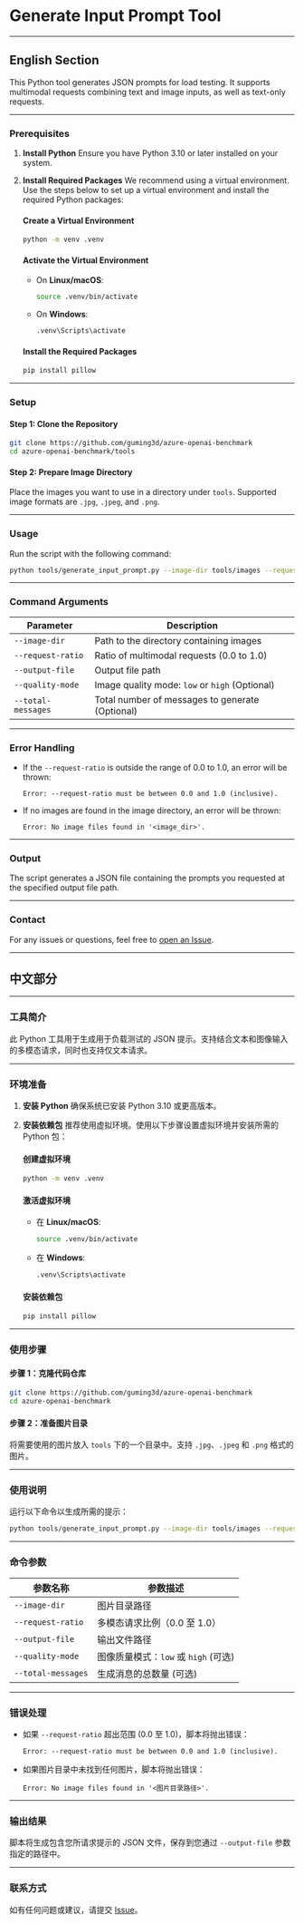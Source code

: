 # Generate Input Prompt Tool

---

## English Section

This Python tool generates JSON prompts for load testing. It supports multimodal requests combining text and image inputs, as well as text-only requests.

---

### Prerequisites

1. **Install Python**
   Ensure you have Python 3.10 or later installed on your system.

2. **Install Required Packages**
   We recommend using a virtual environment. Use the steps below to set up a virtual environment and install the required Python packages:

   #### Create a Virtual Environment
   ```bash
   python -m venv .venv
   ```

   #### Activate the Virtual Environment

   - On **Linux/macOS**:
     ```bash
     source .venv/bin/activate
     ```

   - On **Windows**:
     ```bash
     .venv\Scripts\activate
     ```

   #### Install the Required Packages
   ```bash
   pip install pillow
   ```

---

### Setup

#### Step 1: Clone the Repository
```bash
git clone https://github.com/guming3d/azure-openai-benchmark
cd azure-openai-benchmark/tools
```

#### Step 2: Prepare Image Directory

Place the images you want to use in a directory under `tools`. Supported image formats are `.jpg`, `.jpeg`, and `.png`.

---

### Usage

Run the script with the following command:

```bash
python tools/generate_input_prompt.py --image-dir tools/images --request-ratio 0.5 --output-file prompt-output-0.5.json --quality-mode high --total-messages 100
```

---

### Command Arguments

| Parameter          | Description                                                  |
|--------------------|--------------------------------------------------------------|
| `--image-dir`      | Path to the directory containing images                      |
| `--request-ratio`  | Ratio of multimodal requests (0.0 to 1.0)                    |
| `--output-file`    | Output file path                                             |
| `--quality-mode`   | Image quality mode: `low` or `high` (Optional)               |
| `--total-messages` | Total number of messages to generate (Optional)              |

---

### Error Handling

- If the `--request-ratio` is outside the range of 0.0 to 1.0, an error will be thrown:
  ```
  Error: --request-ratio must be between 0.0 and 1.0 (inclusive).
  ```

- If no images are found in the image directory, an error will be thrown:
  ```
  Error: No image files found in '<image_dir>'.
  ```

---

### Output

The script generates a JSON file containing the prompts you requested at the specified output file path.

---

### Contact

For any issues or questions, feel free to [open an Issue](https://github.com/guming3d/azure-openai-benchmark/issues).

---

## 中文部分

---

### 工具简介

此 Python 工具用于生成用于负载测试的 JSON 提示。支持结合文本和图像输入的多模态请求，同时也支持仅文本请求。

---

### 环境准备

1. **安装 Python**
   确保系统已安装 Python 3.10 或更高版本。

2. **安装依赖包**
   推荐使用虚拟环境。使用以下步骤设置虚拟环境并安装所需的 Python 包：

   #### 创建虚拟环境
   ```bash
   python -m venv .venv
   ```

   #### 激活虚拟环境

   - 在 **Linux/macOS**:
     ```bash
     source .venv/bin/activate
     ```

   - 在 **Windows**:
     ```bash
     .venv\Scripts\activate
     ```

   #### 安装依赖包
   ```bash
   pip install pillow
   ```

---

### 使用步骤

#### 步骤 1：克隆代码仓库
```bash
git clone https://github.com/guming3d/azure-openai-benchmark
cd azure-openai-benchmark
```

#### 步骤 2：准备图片目录

将需要使用的图片放入 `tools` 下的一个目录中。支持 `.jpg`、`.jpeg` 和 `.png` 格式的图片。

---

### 使用说明

运行以下命令以生成所需的提示：

```bash
python tools/generate_input_prompt.py --image-dir tools/images --request-ratio 0.5 --output-file prompt-output-0.5.json --quality-mode high --total-messages 100
```

---

### 命令参数

| 参数名称             | 参数描述                     |
|--------------------|-----------------------------|
| `--image-dir`      | 图片目录路径                 |
| `--request-ratio`  | 多模态请求比例（0.0 至 1.0）        |
| `--output-file`    | 输出文件路径                  |
| `--quality-mode`   | 图像质量模式：`low` 或 `high` (可选) |
| `--total-messages` | 生成消息的总数量 (可选)           |

---

### 错误处理

- 如果 `--request-ratio` 超出范围 (0.0 至 1.0)，脚本将抛出错误：
  ```
  Error: --request-ratio must be between 0.0 and 1.0 (inclusive).
  ```

- 如果图片目录中未找到任何图片，脚本将抛出错误：
  ```
  Error: No image files found in '<图片目录路径>'.
  ```

---

### 输出结果

脚本将生成包含您所请求提示的 JSON 文件，保存到您通过 `--output-file` 参数指定的路径中。

---

### 联系方式

如有任何问题或建议，请提交 [Issue](https://github.com/guming3d/azure-openai-benchmark/issues)。 